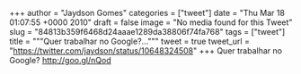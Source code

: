 
+++
author = "Jaydson Gomes"
categories = ["tweet"]
date = "Thu Mar 18 01:07:55 +0000 2010"
draft = false
image = "No media found for this Tweet"
slug = "84813b359f6468d24aaae1289da38806f74fa768"
tags = ["tweet"]
title = """Quer trabalhar no Google?..."""
tweet = true
tweet_url = "https://twitter.com/jaydson/status/10648324508"
+++
Quer trabalhar no Google? http://goo.gl/nQod

